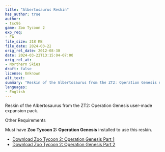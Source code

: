 ```yaml
---
title: "Albertosaurus Reskin"
has_author: true
author: 
- tsc96
game: Zoo Tycoon 2
exp_req: 
- EA
file_size: 318 KB
file_date: 2024-03-22
orig_rel_date: 2012-08-30
date: 2024-03-22T13:15:04-07:00
orig_rel_at: 
- Northern Skies
draft: false
license: Unknown
alt_text: 
summary: "Reskin of the Albertosaurus from the ZT2: Operation Genesis user-made expansion pack."
languages:
- English
---
```


Reskin of the Albertosaurus from the ZT2: Operation Genesis user-made expansion pack.


Other Requirements


Must have **Zoo Tycoon 2: Operation Genesis** installed to use this reskin.
- [Download Zoo Tycoon 2: Operation Genesis Part 1](/mods/zt2/expansive-packs/zoo-tycoon-2-operation-genesis-p1/)
- [Download Zoo Tycoon 2: Operation Genesis Part 2](/mods/zt2/expansive-packs/zoo-tycoon-2-operation-genesis-p2/)